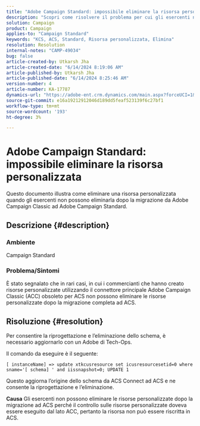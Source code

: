 ```yaml
---
title: "Adobe Campaign Standard: impossibile eliminare la risorsa personalizzata"
description: "Scopri come risolvere il problema per cui gli esercenti non possono eliminare le risorse personalizzate dopo la migrazione da Adobe Campaign Classic ad Adobe Campaign Standard."
solution: Campaign
product: Campaign
applies-to: "Campaign Standard"
keywords: "KCS, ACS, Standard, Risorsa personalizzata, Elimina"
resolution: Resolution
internal-notes: "CAMP-49034"
bug: false
article-created-by: Utkarsh Jha
article-created-date: "6/14/2024 8:19:06 AM"
article-published-by: Utkarsh Jha
article-published-date: "6/14/2024 8:25:46 AM"
version-number: 4
article-number: KA-17787
dynamics-url: "https://adobe-ent.crm.dynamics.com/main.aspx?forceUCI=1&pagetype=entityrecord&etn=knowledgearticle&id=7b1e80c2-262a-ef11-840a-000d3a5a67ba"
source-git-commit: e16a19212912046d189dd5feaf523139f6c27bf1
workflow-type: tm+mt
source-wordcount: '193'
ht-degree: 3%

---
```


# Adobe Campaign Standard: impossibile eliminare la risorsa personalizzata


Questo documento illustra come eliminare una risorsa personalizzata quando gli esercenti non possono eliminarla dopo la migrazione da Adobe Campaign Classic ad Adobe Campaign Standard.

## Descrizione {#description}


### <b>Ambiente</b>

Campaign Standard



### <b>Problema/Sintomi</b>

È stato segnalato che in rari casi, in cui i commercianti che hanno creato risorse personalizzate utilizzando il connettore principale Adobe Campaign Classic (ACC) obsoleto per ACS non possono eliminare le risorse personalizzate dopo la migrazione completa ad ACS.


## Risoluzione {#resolution}


Per consentire la riprogettazione e l’eliminazione dello schema, è necessario aggiornarlo con un Adobe di Tech-Ops.

Il comando da eseguire è il seguente:

`[ instanceName] => update xtkcusresource set icusresourcesetid=0 where sname='[ schema] ' and iissnapshot=0; UPDATE 1`

Questo aggiorna l’origine dello schema da ACS Connect ad ACS e ne consente la riprogettazione e l’eliminazione.


<b>Causa</b>
Gli esercenti non possono eliminare le risorse personalizzate dopo la migrazione ad ACS perché il controllo sulle risorse personalizzate doveva essere eseguito dal lato ACC, pertanto la risorsa non può essere riscritta in ACS.
